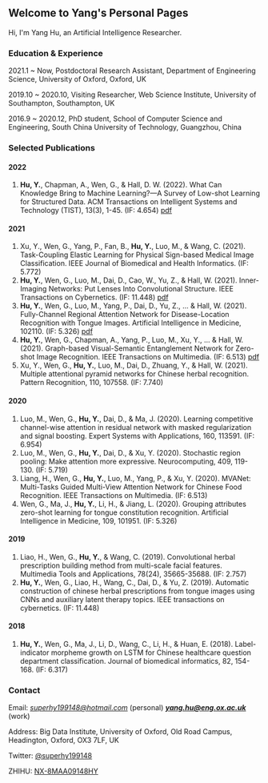 ## Welcome to Yang's Personal Pages

Hi, I'm Yang Hu, an Artificial Intelligence Researcher.

### Education & Experience

2021.1 ~ Now, Postdoctoral Research Assistant, Department of Engineering Science, University of Oxford, Oxford, UK

2019.10 ~ 2020.10, Visiting Researcher, Web Science Institute, University of Southampton, Southampton, UK

2016.9 ~ 2020.12, PhD student, School of Computer Science and Engineering, South China University of Technology, Guangzhou, China

### Selected Publications

#### 2022
1. **Hu, Y.**, Chapman, A., Wen, G., & Hall, D. W. (2022). What Can Knowledge Bring to Machine Learning?—A Survey of Low-shot Learning for Structured Data. ACM Transactions on Intelligent Systems and Technology (TIST), 13(3), 1-45. (IF: 4.654) [pdf](https://dl.acm.org/doi/abs/10.1145/3510030)

#### 2021
1. Xu, Y., Wen, G., Yang, P., Fan, B., **Hu, Y.**, Luo, M., & Wang, C. (2021). Task-Coupling Elastic Learning for Physical Sign-based Medical Image Classification. IEEE Journal of Biomedical and Health Informatics. (IF: 5.772)
2. **Hu, Y.**, Wen, G., Luo, M., Dai, D., Cao, W., Yu, Z., & Hall, W. (2021). Inner-Imaging Networks: Put Lenses Into Convolutional Structure. IEEE Transactions on Cybernetics. (IF: 11.448) [pdf](https://ieeexplore.ieee.org/document/9514529)
3. **Hu, Y.**, Wen, G., Luo, M., Yang, P., Dai, D., Yu, Z., ... & Hall, W. (2021). Fully-Channel Regional Attention Network for Disease-Location Recognition with Tongue Images. Artificial Intelligence in Medicine, 102110. (IF: 5.326) [pdf](https://www.sciencedirect.com/science/article/pii/S0933365721001032)
4. **Hu, Y.**, Wen, G., Chapman, A., Yang, P., Luo, M., Xu, Y., ... & Hall, W. (2021). Graph-based Visual-Semantic Entanglement Network for Zero-shot Image Recognition. IEEE Transactions on Multimedia. (IF: 6.513) [pdf](https://ieeexplore.ieee.org/abstract/document/9437712?casa_token=_d7mv6_Iq8UAAAAA:ohgF6wgZiDmSumvdnpJk7b51MlFj2wIOyJltO5KF8IZKHOC2he3zX1LAHZjkQLcHvS--mRUR)
5. Xu, Y., Wen, G., **Hu, Y.**, Luo, M., Dai, D., Zhuang, Y., & Hall, W. (2021). Multiple attentional pyramid networks for Chinese herbal recognition. Pattern Recognition, 110, 107558. (IF: 7.740)

#### 2020
1. Luo, M., Wen, G., **Hu, Y.**, Dai, D., & Ma, J. (2020). Learning competitive channel-wise attention in residual network with masked regularization and signal boosting. Expert Systems with Applications, 160, 113591. (IF: 6.954)
2. Luo, M., Wen, G., **Hu, Y.**, Dai, D., & Xu, Y. (2020). Stochastic region pooling: Make attention more expressive. Neurocomputing, 409, 119-130. (IF: 5.719)
3. Liang, H., Wen, G., **Hu, Y.**, Luo, M., Yang, P., & Xu, Y. (2020). MVANet: Multi-Tasks Guided Multi-View Attention Network for Chinese Food Recognition. IEEE Transactions on Multimedia. (IF: 6.513)
4. Wen, G., Ma, J., **Hu, Y.**, Li, H., & Jiang, L. (2020). Grouping attributes zero-shot learning for tongue constitution recognition. Artificial Intelligence in Medicine, 109, 101951. (IF: 5.326)

#### 2019
1. Liao, H., Wen, G., **Hu, Y.**, & Wang, C. (2019). Convolutional herbal prescription building method from multi-scale facial features. Multimedia Tools and Applications, 78(24), 35665-35688. (IF: 2.757)
2. **Hu, Y.**, Wen, G., Liao, H., Wang, C., Dai, D., & Yu, Z. (2019). Automatic construction of chinese herbal prescriptions from tongue images using CNNs and auxiliary latent therapy topics. IEEE transactions on cybernetics. (IF: 11.448)

#### 2018
1. **Hu, Y.**, Wen, G., Ma, J., Li, D., Wang, C., Li, H., & Huan, E. (2018). Label-indicator morpheme growth on LSTM for Chinese healthcare question department classification. Journal of biomedical informatics, 82, 154-168. (IF: 6.317)

### Contact

Email: *superhy199148@hotmail.com* (personal) ***yang.hu@eng.ox.ac.uk*** (work)

Address: Big Data Institute, University of Oxford, Old Road Campus, Headington, Oxford, OX3 7LF, UK

Twitter: [@superhy199148](https://twitter.com/superhy199148)

ZHIHU: [NX-8MAA09148HY](https://www.zhihu.com/people/scut-huyang)
